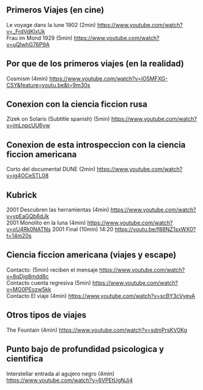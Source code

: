## Primeros Viajes (en cine)
Le voyage dans la lune 1902 (2min) https://www.youtube.com/watch?v=_FrdVdKlxUk  
Frau im Mond 1929 (5min) https://www.youtube.com/watch?v=uQlwhG76P9A  

## Por que de los primeros viajes (en la realidad)
Cosmism (4min) https://www.youtube.com/watch?v=iO5MFXG-CSY&feature=youtu.be&t=9m30s  

## Conexion con la ciencia ficcion rusa
Zizek on Solaris (Subtitle spanish) (5min) https://www.youtube.com/watch?v=jmLnpcUU6yw  

## Conexion de esta introspeccion con la ciencia ficcion americana
Corto del documental DUNE (2min) https://www.youtube.com/watch?v=jg4OCeSTL08  

## Kubrick
2001 Descubren las herramientas (4min) https://www.youtube.com/watch?v=ypEaGQb6dJk  
2001 Monolito en la luna (4min) https://www.youtube.com/watch?v=oU4Rk0NATNs 
2001 Final (10min) 14:20 https://youtu.be/f88NZ1sxWX0?t=14m20s  

## Ciencia ficcion americana (viajes y escape)
Contacto: (5min) reciben el mensaje https://www.youtube.com/watch?v=8qDjg8mdd8c  
Contacto cuenta regresiva (5min) https://www.youtube.com/watch?v=MG0PEozw5kk  
Contacto El viaje (4min) https://www.youtube.com/watch?v=scBY3cVyeyA  

## Otros tipos de viajes 
The Fountain (4min) https://www.youtube.com/watch?v=sdmPrsKV0Kg  

## Punto bajo de profundidad psicologica y cientifica
Interstellar entrada al agujero negro (4min) https://www.youtube.com/watch?v=6VPEtUgNJj4  

